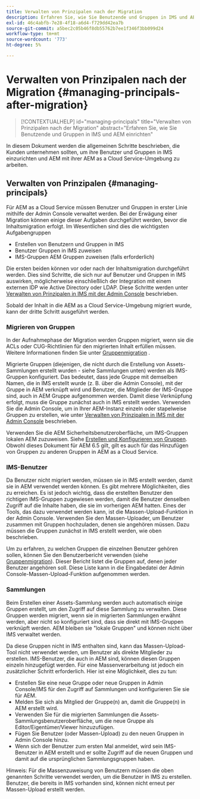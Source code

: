 ```yaml
---
title: Verwalten von Prinzipalen nach der Migration
description: Erfahren Sie, wie Sie Benutzende und Gruppen in IMS und AEM einrichten
exl-id: 46c4abfb-7e28-4f18-a6d4-f729dd42ea7b
source-git-commit: a5bec2c05b46f8db55762b7ee1f346f3bb099d24
workflow-type: tm+mt
source-wordcount: '773'
ht-degree: 5%

---
```


# Verwalten von Prinzipalen nach der Migration {#managing-principals-after-migration}

>[!CONTEXTUALHELP]
>id="managing-principals"
>title="Verwalten von Prinzipalen nach der Migration"
>abstract="Erfahren Sie, wie Sie Benutzende und Gruppen in IMS und AEM einrichten"

In diesem Dokument werden die allgemeinen Schritte beschrieben, die Kunden unternehmen sollten, um ihre Benutzer und Gruppen in IMS einzurichten und AEM mit ihrer AEM as a Cloud Service-Umgebung zu arbeiten.

## Verwalten von Prinzipalen {#managing-principals}

Für AEM as a Cloud Service müssen Benutzer und Gruppen in erster Linie mithilfe der Admin Console verwaltet werden.  Bei der Erwägung einer Migration können einige dieser Aufgaben durchgeführt werden, bevor die Inhaltsmigration erfolgt.  Im Wesentlichen sind dies die wichtigsten Aufgabengruppen

* Erstellen von Benutzern und Gruppen in IMS
* Benutzer Gruppen in IMS zuweisen
* IMS-Gruppen AEM Gruppen zuweisen (falls erforderlich)

Die ersten beiden können vor oder nach der Inhaltsmigration durchgeführt werden.  Dies sind Schritte, die sich nur auf Benutzer und Gruppen in IMS auswirken, möglicherweise einschließlich der Integration mit einem externen IDP wie Active Directory oder LDAP.  Diese Schritte werden unter [Verwalten von Prinzipalen in IMS mit der Admin Console](/help/journey-migration/managing-principals.md) beschrieben.

Sobald der Inhalt in die AEM as a Cloud Service-Umgebung migriert wurde, kann der dritte Schritt ausgeführt werden.

### Migrieren von Gruppen

In der Aufnahmephase der Migration werden Gruppen migriert, wenn sie die ACLs oder CUG-Richtlinien für den migrierten Inhalt erfüllen müssen.  Weitere Informationen finden Sie unter [Gruppenmigration](/help/journey-migration/content-transfer-tool/using-content-transfer-tool/group-migration.md) .

Migrierte Gruppen (diejenigen, die nicht durch die Erstellung von Assets-Sammlungen erstellt wurden - siehe Sammlungen unten) werden als IMS-Gruppen konfiguriert.  Das bedeutet, dass jede Gruppe mit demselben Namen, die in IMS erstellt wurde (z. B. über die Admin Console), mit der Gruppe in AEM verknüpft wird und Benutzer, die Mitglieder der IMS-Gruppe sind, auch in AEM Gruppe aufgenommen werden.  Damit diese Verknüpfung erfolgt, muss die Gruppe zunächst auch in IMS erstellt werden.  Verwenden Sie die Admin Console, um in Ihrer AEM-Instanz einzeln oder stapelweise Gruppen zu erstellen, wie unter [Verwalten von Prinzipalen in IMS mit der Admin Console](/help/journey-migration/managing-principals.md) beschrieben.

Verwenden Sie die AEM Sicherheitsbenutzeroberfläche, um IMS-Gruppen lokalen AEM zuzuweisen.  Siehe [Erstellen und Konfigurieren von Gruppen](https://experienceleague.adobe.com/en/docs/experience-manager-65/content/forms/administrator-help/setup-organize-users/creating-configuring-groups#edit-a-group).  Obwohl dieses Dokument für AEM 6.5 gilt, gilt es auch für das Hinzufügen von Gruppen zu anderen Gruppen in AEM as a Cloud Service.

### IMS-Benutzer

Da Benutzer nicht migriert werden, müssen sie in IMS erstellt werden, damit sie in AEM verwendet werden können.  Es gibt mehrere Möglichkeiten, dies zu erreichen. Es ist jedoch wichtig, dass die erstellten Benutzer den richtigen IMS-Gruppen zugewiesen werden, damit die Benutzer denselben Zugriff auf die Inhalte haben, die sie im vorherigen AEM hatten.  Eines der Tools, das dazu verwendet werden kann, ist die Massen-Upload-Funktion in der Admin Console. Verwenden Sie den Massen-Uploader, um Benutzer zusammen mit Gruppen hochzuladen, denen sie angehören müssen.  Dazu müssen die Gruppen zunächst in IMS erstellt werden, wie oben beschrieben.

Um zu erfahren, zu welchen Gruppen die einzelnen Benutzer gehören sollen, können Sie den Benutzerbericht verwenden (siehe [Gruppenmigration](/help/journey-migration/content-transfer-tool/using-content-transfer-tool/group-migration.md)).  Dieser Bericht listet die Gruppen auf, denen jeder Benutzer angehören soll. Diese Liste kann in die Eingabedatei der Admin Console-Massen-Upload-Funktion aufgenommen werden.

### Sammlungen

Beim Erstellen einer Assets-Sammlung werden auch automatisch einige Gruppen erstellt, um den Zugriff auf diese Sammlung zu verwalten.  Diese Gruppen werden migriert, wenn sie in migrierten Sammlungen erwähnt werden, aber nicht so konfiguriert sind, dass sie direkt mit IMS-Gruppen verknüpft werden. AEM bleiben sie &quot;lokale Gruppen&quot; und können nicht über IMS verwaltet werden.

Da diese Gruppen nicht in IMS enthalten sind, kann das Massen-Upload-Tool nicht verwendet werden, um Benutzer als direkte Mitglieder zu erstellen.  IMS-Benutzer, die auch in AEM sind, können diesen Gruppen einzeln hinzugefügt werden. Für eine Massenverarbeitung ist jedoch ein zusätzlicher Schritt erforderlich.  Hier ist eine Möglichkeit, dies zu tun:
* Erstellen Sie eine neue Gruppe oder neue Gruppen in Admin Console/IMS für den Zugriff auf Sammlungen und konfigurieren Sie sie für AEM.
* Melden Sie sich als Mitglied der Gruppe(n) an, damit die Gruppe(n) in AEM erstellt wird.
* Verwenden Sie für die migrierten Sammlungen die Assets-Sammlungsbenutzeroberfläche, um die neue Gruppe als Editor/Eigentümer/Viewer hinzuzufügen.
* Fügen Sie Benutzer (oder Massen-Upload) zu den neuen Gruppen in Admin Console hinzu.
* Wenn sich der Benutzer zum ersten Mal anmeldet, wird sein IMS-Benutzer in AEM erstellt und er sollte Zugriff auf die neuen Gruppen und damit auf die ursprünglichen Sammlungsgruppen haben.

Hinweis: Für die Massenzuweisung von Benutzern müssen die oben genannten Schritte verwendet werden, um die Benutzer in IMS zu erstellen. Benutzer, die bereits in IMS vorhanden sind, können nicht erneut per Massen-Upload erstellt werden.
